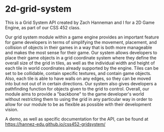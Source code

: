 # 2d-grid-system
This is a Grid System API created by Zach Hanneman and I for a 2D Game Engine, as part of our CSS 452 class.

Our grid system module within a game engine provides an important feature for game developers in terms of simplifying the movement, placement, and collision of objects in their games in a way that is both more manageable and makes the most sense for their game. Our system allows developers to place their game objects in a grid coordinate system where they define the overall size of the grid in tiles, as well as the individual width and height of each tile in world coordinates already supported by the engine. Tiles can be set to be collidable, contain specific textures, and contain game objects. Also, each tile is able to have walls on any edges, so they can be moved into but not out of in certain directions. Our system also gives developers a pathfinding function for objects given to the grid to control. Overall, our module aims to provide a "backbone" to the game developer's world without restricting them to using the grid in any particular way in order to allow for our module to be as flexible as possible with their development vision.

A demo, as well as specific documentation for the API, can be found at https://hannez-edu.github.io/css452-gridsystem/

